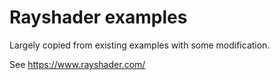 # Rayshader examples

Largely copied from existing examples with some modification.

See https://www.rayshader.com/
